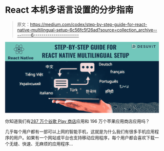 # React 本机多语言设置的分步指南

> 原文：<https://medium.com/codex/step-by-step-guide-for-react-native-multilingual-setup-6c56fc5f26ad?source=collection_archive---------6----------------------->

![](img/bfd398a70ab101869583b6e174157746.png)

你知道我们有[287 万个谷歌 Play 商店](https://buildfire.com/app-statistics/)应用和 196 万个苹果应用商店应用吗？

几乎每个用户都有一部可以上网的智能手机，这就是为什么我们有很多手机应用程序的用户。如果有一个网站或平台也支持移动应用程序，每个用户都会喜欢下载一个无缝、快速、无麻烦的应用程序…